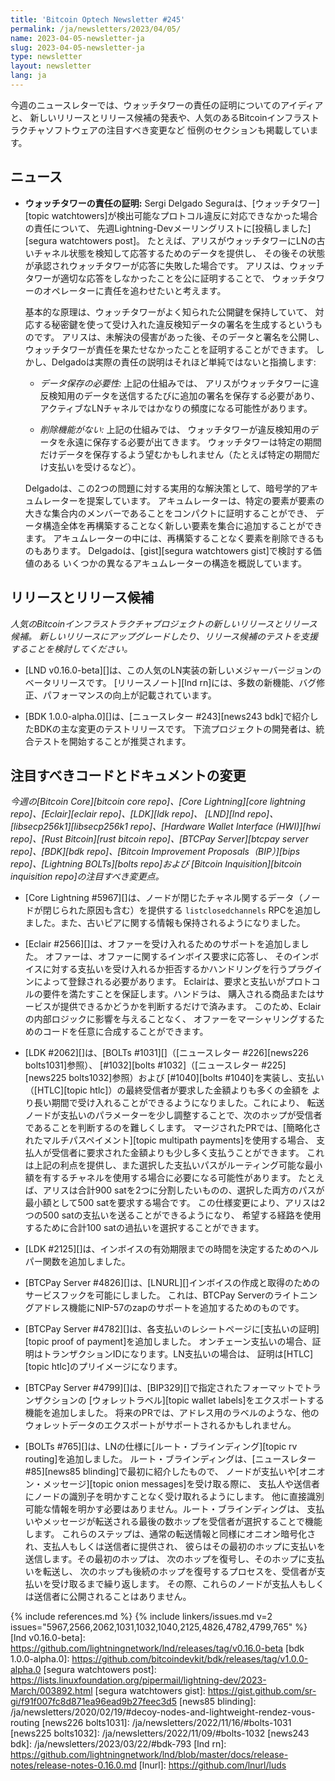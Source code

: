 ```yaml
---
title: 'Bitcoin Optech Newsletter #245'
permalink: /ja/newsletters/2023/04/05/
name: 2023-04-05-newsletter-ja
slug: 2023-04-05-newsletter-ja
type: newsletter
layout: newsletter
lang: ja
---
```

今週のニュースレターでは、ウォッチタワーの責任の証明についてのアイディアと、
新しいリリースとリリース候補の発表や、人気のあるBitcoinインフラストラクチャソフトウェアの注目すべき変更など
恒例のセクションも掲載しています。

## ニュース

- **<!--watchtower-accountability-proofs-->ウォッチタワーの責任の証明:**
  Sergi Delgado Seguraは、[ウォッチタワー][topic watchtowers]が検出可能なプロトコル違反に対応できなかった場合の責任について、
  先週Lightning-Devメーリングリストに[投稿しました][segura watchtowers post]。
  たとえば、アリスがウォッチタワーにLNの古いチャネル状態を検知して応答するためのデータを提供し、
  その後その状態が承認されウォッチタワーが応答に失敗した場合です。
  アリスは、ウォッチタワーが適切な応答をしなかったことを公に証明することで、
  ウォッチタワーのオペレーターに責任を追わせたいと考えます。

  基本的な原理は、ウォッチタワーがよく知られた公開鍵を保持していて、
  対応する秘密鍵を使って受け入れた違反検知データの署名を生成するというものです。
  アリスは、未解決の侵害があった後、そのデータと署名を公開し、
  ウォッチタワーが責任を果たせなかったことを証明することができます。
  しかし、Delgadoは実際の責任の説明はそれほど単純ではないと指摘します:

  - *<!--data-storage-requirements-->データ保存の必要性:* 上記の仕組みでは、
    アリスがウォッチタワーに違反検知用のデータを送信するたびに追加の署名を保存する必要があり、
    アクティブなLNチャネルではかなりの頻度になる可能性があります。

  - *<!--no-deletion-capability-->削除機能がない:* 上記の仕組みでは、
    ウォッチタワーが違反検知用のデータを永遠に保存する必要が出てきます。
    ウォッチタワーは特定の期間だけデータを保存するよう望むかもしれません（たとえば特定の期間だけ支払いを受けるなど）。

  Delgadoは、この2つの問題に対する実用的な解決策として、暗号学的アキュムレーターを提案しています。
  アキュムレーターは、特定の要素が要素の大きな集合内のメンバーであることをコンパクトに証明することができ、
  データ構造全体を再構築することなく新しい要素を集合に追加することができます。
  アキュムレーターの中には、再構築することなく要素を削除できるものもあります。
  Delgadoは、[gist][segura watchtowers gist]で検討する価値のある
  いくつかの異なるアキュムレーターの構造を概説しています。

## リリースとリリース候補

*人気のBitcoinインフラストラクチャプロジェクトの新しいリリースとリリース候補。
新しいリリースにアップグレードしたり、リリース候補のテストを支援することを検討してください。*

- [LND v0.16.0-beta][]は、この人気のLN実装の新しいメジャーバージョンのベータリリースです。
  [リリースノート][lnd rn]には、多数の新機能、バグ修正、パフォーマンスの向上が記載されています。

- [BDK 1.0.0-alpha.0][]は、[ニュースレター #243][news243 bdk]で紹介したBDKの主な変更のテストリリースです。
  下流プロジェクトの開発者は、統合テストを開始することが推奨されます。

## 注目すべきコードとドキュメントの変更

*今週の[Bitcoin Core][bitcoin core repo]、[Core
Lightning][core lightning repo]、[Eclair][eclair repo]、[LDK][ldk repo]、
[LND][lnd repo]、[libsecp256k1][libsecp256k1 repo]、[Hardware Wallet
Interface (HWI)][hwi repo]、[Rust Bitcoin][rust bitcoin repo]、[BTCPay
Server][btcpay server repo]、[BDK][bdk repo]、[Bitcoin Improvement
Proposals（BIP）][bips repo]、[Lightning BOLTs][bolts repo]および
[Bitcoin Inquisition][bitcoin inquisition repo]の注目すべき変更点。*

- [Core Lightning #5967][]は、ノードが閉じたチャネル関するデータ（ノードが閉じられた原因も含む）を提供する
  `listclosedchannels` RPCを追加しました。また、古いピアに関する情報も保持されるようになりました。

- [Eclair #2566][]は、オファーを受け入れるためのサポートを追加しました。
  オファーは、オファーに関するインボイス要求に応答し、
  そのインボイスに対する支払いを受け入れるか拒否するかハンドリングを行うプラグインによって登録される必要があります。
  Eclairは、要求と支払いがプロトコルの要件を満たすことを保証します。ハンドラは、
  購入される商品またはサービスが提供できるかどうかを判断するだけで済みます。
  このため、Eclairの内部ロジックに影響を与えることなく、
  オファーをマーシャリングするためのコードを任意に合成することができます。

- [LDK #2062][]は、[BOLTs #1031][]（[ニュースレター #226][news226 bolts1031]参照）、
  [#1032][bolts #1032]（[ニュースレター #225][news225 bolts1032]参照）および
  [#1040][bolts #1040]を実装し、支払い（[HTLC][topic htlc]）の最終受信者が要求した金額よりも多くの金額を
  より長い期間で受け入れることができるようになりました。これにより、
  転送ノードが支払いのパラメーターを少し調整することで、次のホップが受信者であることを判断するのを難しくします。
  マージされたPRでは、[簡略化されたマルチパスペイメント][topic multipath payments]を使用する場合、
  支払人が受信者に要求された金額よりも少し多く支払うことができます。
  これは上記の利点を提供し、また選択した支払いパスがルーティング可能な最小額を有するチャネルを使用する場合に必要になる可能性があります。
  たとえば、アリスは合計900 satを2つに分割したいものの、選択した両方のパスが最小額として500 satを要求する場合です。
  この仕様変更により、アリスは2つの500 satの支払いを送ることができるようになり、
  希望する経路を使用するために合計100 satの過払いを選択することができます。

- [LDK #2125][]は、インボイスの有効期限までの時間を決定するためのヘルパー関数を追加しました。

- [BTCPay Server #4826][]は、[LNURL][]インボイスの作成と取得のためのサービスフックを可能にしました。
  これは、BTCPay Serverのライトニングアドレス機能にNIP-57のzapのサポートを追加するためのものです。

- [BTCPay Server #4782][]は、各支払いのレシートページに[支払いの証明][topic proof of payment]を追加しました。
  オンチェーン支払いの場合、証明はトランザクションIDになります。LN支払いの場合は、
  証明は[HTLC][topic htlc]のプリイメージになります。

- [BTCPay Server #4799][]は、[BIP329][]で指定されたフォーマットでトランザクションの
  [ウォレットラベル][topic wallet labels]をエクスポートする機能を追加しました。
  将来のPRでは、アドレス用のラベルのような、他のウォレットデータのエクスポートがサポートされるかもしれません。

- [BOLTs #765][]は、LNの仕様に[ルート・ブラインディング][topic rv routing]を追加しました。
  ルート・ブラインディングは、[ニュースレター #85][news85 blinding]で最初に紹介したもので、
  ノードが支払いや[オニオン・メッセージ][topic onion messages]を受け取る際に、
  支払人や送信者にノードの識別子を明かすことなく受け取れるようにします。
  他に直接識別可能な情報を明かす必要はありません。ルート・ブラインディングは、
  支払いやメッセージが転送される最後の数ホップを受信者が選択することで機能します。
  これらのステップは、通常の転送情報と同様にオニオン暗号化され、支払人もしくは送信者に提供され、
  彼らはその最初のホップに支払いを送信します。その最初のホップは、
  次のホップを復号し、そのホップに支払いを転送し、
  次のホップも後続のホップを復号するプロセスを、受信者が支払いを受け取るまで繰り返します。
  その際、これらのノードが支払人もしくは送信者に公開されることはありません。

{% include references.md %}
{% include linkers/issues.md v=2 issues="5967,2566,2062,1031,1032,1040,2125,4826,4782,4799,765" %}
[lnd v0.16.0-beta]: https://github.com/lightningnetwork/lnd/releases/tag/v0.16.0-beta
[bdk 1.0.0-alpha.0]: https://github.com/bitcoindevkit/bdk/releases/tag/v1.0.0-alpha.0
[segura watchtowers post]: https://lists.linuxfoundation.org/pipermail/lightning-dev/2023-March/003892.html
[segura watchtowers gist]: https://gist.github.com/sr-gi/f91f007fc8d871ea96ead9b27feec3d5
[news85 blinding]: /ja/newsletters/2020/02/19/#decoy-nodes-and-lightweight-rendez-vous-routing
[news226 bolts1031]: /ja/newsletters/2022/11/16/#bolts-1031
[news225 bolts1032]: /ja/newsletters/2022/11/09/#bolts-1032
[news243 bdk]: /ja/newsletters/2023/03/22/#bdk-793
[lnd rn]: https://github.com/lightningnetwork/lnd/blob/master/docs/release-notes/release-notes-0.16.0.md
[lnurl]: https://github.com/lnurl/luds

